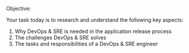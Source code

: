 Objective:

Your task today is to research and understand the following key aspects:

1. Why DevOps & SRE is needed in the application release process
2. The challenges DevOps & SRE solves
3. The tasks and responsibilities of a DevOps & SRE engineer

